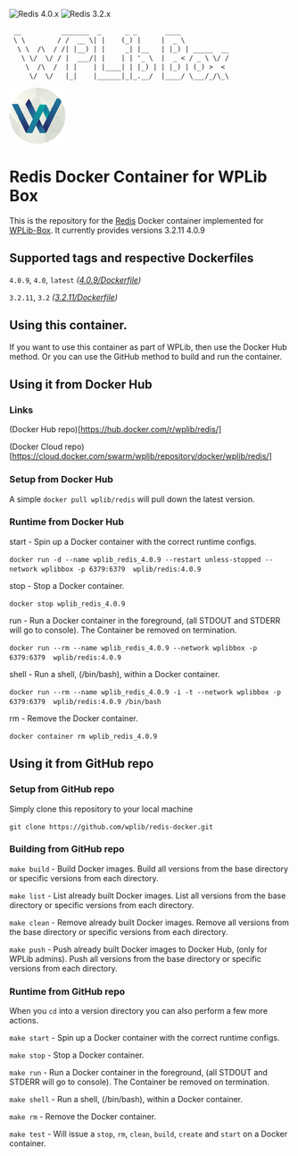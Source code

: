 ![Redis 4.0.x](https://img.shields.io/badge/Redis-4.0.x-green.svg)
![Redis 3.2.x](https://img.shields.io/badge/Redis-3.2.x-green.svg)

```
 __          _______  _      _ _       ____
 \ \        / /  __ \| |    (_) |     |  _ \
  \ \  /\  / /| |__) | |     _| |__   | |_) | _____  __
   \ \/  \/ / |  ___/| |    | | '_ \  |  _ < / _ \ \/ /
    \  /\  /  | |    | |____| | |_) | | |_) | (_) >  <
     \/  \/   |_|    |______|_|_.__/  |____/ \___/_/\_\
```

![WPLib-Box](https://github.com/wplib/wplib.github.io/raw/master/WPLib-Box-100x.png)


# Redis Docker Container for WPLib Box
This is the repository for the [Redis](https://redis.io/) Docker container implemented for [WPLib-Box](https://github.com/wplib/wplib-box).
It currently provides versions 3.2.11 4.0.9


## Supported tags and respective Dockerfiles

`4.0.9`, `4.0`, `latest` _([4.0.9/Dockerfile](https://github.com/wplib/redis-docker/blob/master/4.0.9/Dockerfile))_

`3.2.11`, `3.2` _([3.2.11/Dockerfile](https://github.com/wplib/redis-docker/blob/master/3.2.11/Dockerfile))_


## Using this container.
If you want to use this container as part of WPLib, then use the Docker Hub method.
Or you can use the GitHub method to build and run the container.


## Using it from Docker Hub

### Links
(Docker Hub repo)[https://hub.docker.com/r/wplib/redis/]

(Docker Cloud repo)[https://cloud.docker.com/swarm/wplib/repository/docker/wplib/redis/]


### Setup from Docker Hub
A simple `docker pull wplib/redis` will pull down the latest version.


### Runtime from Docker Hub
start - Spin up a Docker container with the correct runtime configs.

`docker run -d --name wplib_redis_4.0.9 --restart unless-stopped --network wplibbox -p 6379:6379  wplib/redis:4.0.9`

stop - Stop a Docker container.

`docker stop wplib_redis_4.0.9`

run - Run a Docker container in the foreground, (all STDOUT and STDERR will go to console). The Container be removed on termination.

`docker run --rm --name wplib_redis_4.0.9 --network wplibbox -p 6379:6379  wplib/redis:4.0.9`

shell - Run a shell, (/bin/bash), within a Docker container.

`docker run --rm --name wplib_redis_4.0.9 -i -t --network wplibbox -p 6379:6379  wplib/redis:4.0.9 /bin/bash`

rm - Remove the Docker container.

`docker container rm wplib_redis_4.0.9`


## Using it from GitHub repo

### Setup from GitHub repo
Simply clone this repository to your local machine

`git clone https://github.com/wplib/redis-docker.git`


### Building from GitHub repo
`make build` - Build Docker images. Build all versions from the base directory or specific versions from each directory.


`make list` - List already built Docker images. List all versions from the base directory or specific versions from each directory.


`make clean` - Remove already built Docker images. Remove all versions from the base directory or specific versions from each directory.


`make push` - Push already built Docker images to Docker Hub, (only for WPLib admins). Push all versions from the base directory or specific versions from each directory.


### Runtime from GitHub repo
When you `cd` into a version directory you can also perform a few more actions.

`make start` - Spin up a Docker container with the correct runtime configs.


`make stop` - Stop a Docker container.


`make run` - Run a Docker container in the foreground, (all STDOUT and STDERR will go to console). The Container be removed on termination.


`make shell` - Run a shell, (/bin/bash), within a Docker container.


`make rm` - Remove the Docker container.


`make test` - Will issue a `stop`, `rm`, `clean`, `build`, `create` and `start` on a Docker container.


